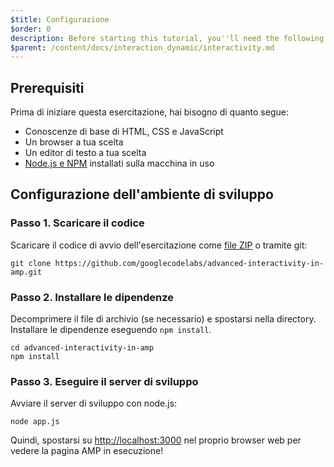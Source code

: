 ```yaml
---
$title: Configurazione
$order: 0
description: Before starting this tutorial, you''ll need the following: - A basic knowledge of HTML, CSS, and JavaScript - A browser of your choice - A text editor of ...
$parent: /content/docs/interaction_dynamic/interactivity.md
---
```


## Prerequisiti

Prima di iniziare questa esercitazione, hai bisogno di quanto segue:

- Conoscenze di base di HTML, CSS e JavaScript
- Un browser a tua scelta
- Un editor di testo a tua scelta
- [Node.js e NPM](https://docs.npmjs.com/getting-started/installing-node) installati sulla macchina in uso

## Configurazione dell'ambiente di sviluppo

### Passo 1. Scaricare il codice

Scaricare il codice di avvio dell'esercitazione come [file ZIP](https://github.com/googlecodelabs/advanced-interactivity-in-amp/archive/master.zip) o tramite git:

```shell
git clone https://github.com/googlecodelabs/advanced-interactivity-in-amp.git
```

### Passo 2. Installare le dipendenze

Decomprimere il file di archivio (se necessario) e spostarsi nella directory. Installare le dipendenze eseguendo `npm install`.

```shell
cd advanced-interactivity-in-amp
npm install
```

### Passo 3. Eseguire il server di sviluppo

Avviare il server di sviluppo con node.js:

```shell
node app.js
```

Quindi, spostarsi su <a href="http://localhost:3000">http://localhost:3000</a> nel proprio browser web per vedere la pagina AMP in esecuzione!
